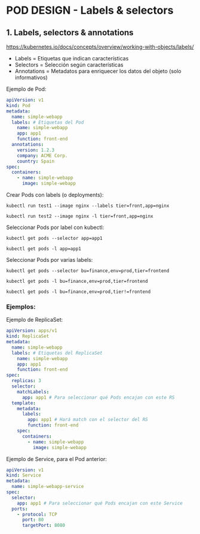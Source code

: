 # POD DESIGN - Labels & selectors

## **1. Labels, selectors & annotations**

https://kubernetes.io/docs/concepts/overview/working-with-objects/labels/

- Labels = Etiquetas que indican características
- Selectors = Selección según características
- Annotations = Metadatos para enriquecer los datos del objeto (solo informativos)

Ejemplo de Pod:
```yaml
apiVersion: v1
kind: Pod
metadata:
  name: simple-webapp
  labels: # Etiquetas del Pod
    name: simple-webapp
    app: app1
    function: front-end
  annotations:
    version: 1.2.3
    company: ACME Corp.
    country: Spain
spec:
  containers:
    - name: simple-webapp
      image: simple-webapp
```

Crear Pods con labels (o deployments):

`kubectl run test1 --image nginx --labels tier=front,app=nginx`

`kubectl run test2 --image nginx -l tier=front,app=nginx`

Seleccionar Pods por label con kubectl:

`kubectl get pods --selector app=app1`

`kubectl get pods -l app=app1`

Seleccionar Pods por varias labels:

`kubectl get pods --selector bu=finance,env=prod,tier=frontend`

`kubectl get pods -l bu=finance,env=prod,tier=frontend`

`kubectl get pods -l bu=finance,env=prod,tier!=frontend`

### Ejemplos:

Ejemplo de ReplicaSet:
```yaml
apiVersion: apps/v1
kind: ReplicaSet
metadata:
  name: simple-webapp
  labels: # Etiquetas del ReplicaSet
    name: simple-webapp
    app: app1
    function: front-end
spec:
  replicas: 3
  selector:
    matchLabels:
      app: app1 # Para seleccionar qué Pods encajan con este RS
  template:
    metadata:
      labels:
        app: app1 # Hará match con el selector del RS
        function: front-end
    spec:
      containers:
        - name: simple-webapp
          image: simple-webapp
```
Ejemplo de Service, para el Pod anterior:
```yaml
apiVersion: v1
kind: Service
metadata:
  name: simple-webapp-service
spec:
  selector:
    app: app1 # Para seleccionar qué Pods encajan con este Service
  ports:
    - protocol: TCP
      port: 80
      targetPort: 8080
